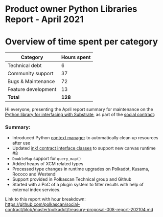# Product owner Python Libraries Report - April 2021

# Overview of time spent per category

| Category           | Hours spent  |
|--------------------|-----|
| Technical debt     | 6  |
| Community support  | 37  |
| Bugs & Maintenance |  72 |
| Feature development|  13  |
| **Total**|  **128**  |


Hi everyone, presenting the April report summary for maintenance on the [Python library for interfacing with Substrate](https://github.com/polkascan/py-substrate-interface), as part of the [social contract](https://github.com/polkascan/social-contract/blob/library-maintenance/polkadot/social-contract-002.md):

### Summary:

* Introduced Python [context manager](https://github.com/polkascan/py-substrate-interface/issues/96) to automatically clean up resources after use
* Updated [ink! contract interface classes](https://github.com/polkascan/py-substrate-interface/tree/feature/filter_events#ink-contract-interfacing) to support new canvas runtime #8
* `DoubleMap` support for `query_map()`
* Added heaps of XCM related types
* Processed type changes in runtime upgrades on Polkadot, Kusama, Rococo and Westend
* Support provided in Polkascan Technical group and Github
* Started with a PoC of a plugin system to filter results with help of external index services.


Link to this report with hour breakdown: https://github.com/polkascan/social-contract/blob/master/polkadot/treasury-proposal-008-report-202104.md
